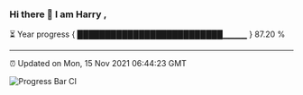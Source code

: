 ### Hi there 👋 I am Harry , 

⏳ Year progress { ██████████████████████████▁▁▁▁ } 87.20 %

---

⏰ Updated on Mon, 15 Nov 2021 06:44:23 GMT

![Progress Bar CI](https://github.com/duykhang68/duykhang68/workflows/Progress%20Bar%20CI/badge.svg)
